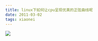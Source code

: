 ```yaml
---
title: linux下如何让cpu呈现优美的正弦曲线呢
date: 2011-03-02
tags: xiaonei
---
```


![](http://ww2.sinaimg.cn/large/4bc2a2bajw1f39srpudqsj204c038wej.jpg)
